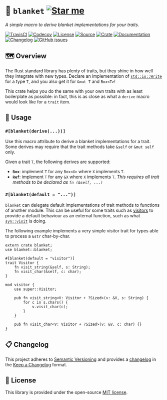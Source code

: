 # 🧣 `blanket` [![Star me](https://img.shields.io/github/stars/althonos/blanket.svg?style=social&label=Star&maxAge=3600)](https://github.com/althonos/blanket/stargazers)

*A simple macro to derive blanket implementations for your traits.*

[![TravisCI](https://img.shields.io/travis/com/althonos/blanket/master.svg?maxAge=600&style=flat-square)](https://travis-ci.com/althonos/blanket/branches)
[![Codecov](https://img.shields.io/codecov/c/gh/althonos/blanket/master.svg?style=flat-square&maxAge=600)](https://codecov.io/gh/althonos/blanket)
[![License](https://img.shields.io/badge/license-MIT-blue.svg?style=flat-square&maxAge=2678400)](https://choosealicense.com/licenses/mit/)
[![Source](https://img.shields.io/badge/source-GitHub-303030.svg?maxAge=2678400&style=flat-square)](https://github.com/althonos/blanket)
[![Crate](https://img.shields.io/crates/v/blanket.svg?maxAge=600&style=flat-square)](https://crates.io/crates/blanket)
[![Documentation](https://img.shields.io/badge/docs.rs-latest-4d76ae.svg?maxAge=2678400&style=flat-square)](https://docs.rs/blanket)
[![Changelog](https://img.shields.io/badge/keep%20a-changelog-8A0707.svg?maxAge=2678400&style=flat-square)](https://github.com/althonos/blanket.rs/blob/master/CHANGELOG.md)
[![GitHub issues](https://img.shields.io/github/issues/althonos/blanket.svg?style=flat-square&maxAge=600)](https://github.com/althonos/blanket/issues)

## 🗺️ Overview

The Rust standard library has plenty of traits, but they shine in how well
they integrate with new types. Declare an implementation of
[`std::io::Write`](https://doc.rust-lang.org/std/io/trait.Write.html) for
a type `T`, and you also get it for `&mut T` and `Box<T>`!

This crate helps you do the same with your own traits with as least boilerplate
as possible: in fact, this is as close as what a `derive` macro would look
like for a `trait` item.

## 🔌 Usage

### `#[blanket(derive(...))]`

Use this macro attribute to derive a blanket implementations for a trait. Some
derives may require that the trait methods take `&self` or `&mut self` only.

Given a trait `T`, the following derives are supported:

- **`Box`**: implement `T` for any `Box<X>` where `X` implements `T`.
- **`Ref`**: implement `T` for any `&X` where `X` implements `T`.
  *This requires all trait methods to be declared as `fn (&self, ...)`*

### `#[blanket(default = "...")]`

`blanket` can delegate default implementations of trait methods to functions
of another module. This can be useful for some traits such as
[visitors](https://github.com/rust-unofficial/patterns/blob/master/patterns/visitor.md)
to provide a default behaviour as an external function, such as what
[`syn::visit`](https://docs.rs/syn/latest/syn/visit/index.html) is doing.

The following example implements a very simple visitor trait for types
able to process a `&str` char-by-char.
```rust,ignore
extern crate blanket;
use blanket::blanket;

#[blanket(default = "visitor")]
trait Visitor {
    fn visit_string(&self, s: String);
    fn visit_char(&self, c: char);
}

mod visitor {
    use super::Visitor;

    pub fn visit_string<V: Visitor + ?Sized>(v: &V, s: String) {
        for c in s.chars() {
            v.visit_char(c);
        }
    }

    pub fn visit_char<V: Visitor + ?Sized>(v: &V, c: char) {}
}
```

## 📋 Changelog

This project adheres to [Semantic Versioning](http://semver.org/spec/v2.0.0.html)
and provides a [changelog](https://github.com/althonos/blanket/blob/master/CHANGELOG.md)
in the [Keep a Changelog](http://keepachangelog.com/en/1.0.0/) format.


## 📜 License

This library is provided under the open-source
[MIT license](https://choosealicense.com/licenses/mit/).
